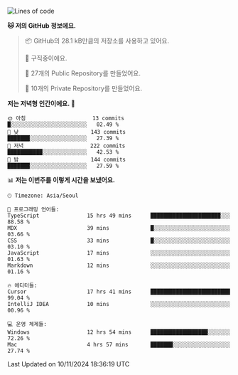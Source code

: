   <!--START_SECTION:waka-->
![Lines of code](https://img.shields.io/badge/%EC%A0%80%EB%8A%94%20%EC%97%AC%ED%83%9C%EA%B9%8C%EC%A7%80%20-413.3%20thousand%20%EC%A4%84%EC%9D%98%20%EC%BD%94%EB%93%9C%EB%A5%BC%20%EC%9E%91%EC%84%B1%ED%96%88%EC%96%B4%EC%9A%94.-blue)

**🐱 저의 GitHub 정보에요.** 

> 📦 GitHub의 28.1 kB만큼의 저장소를 사용하고 있어요. 
 > 
> 💼 구직중이에요.
 > 
> 📜 27개의 Public Repository를 만들었어요. 
 > 
> 🔑 10개의 Private Repository를 만들었어요. 
 > 
**저는 저녁형 인간이에요. 🦉** 

```text
🌞 아침                     13 commits          █░░░░░░░░░░░░░░░░░░░░░░░░   02.49 % 
🌆 낮　                     143 commits         ███████░░░░░░░░░░░░░░░░░░   27.39 % 
🌃 저녁                     222 commits         ███████████░░░░░░░░░░░░░░   42.53 % 
🌙 밤　                     144 commits         ███████░░░░░░░░░░░░░░░░░░   27.59 % 
```


📊 **저는 이번주를 이렇게 시간을 보냈어요.** 

```text
🕑︎ Timezone: Asia/Seoul

💬 프로그래밍 언어들: 
TypeScript               15 hrs 49 mins      ██████████████████████░░░   88.58 % 
MDX                      39 mins             █░░░░░░░░░░░░░░░░░░░░░░░░   03.66 % 
CSS                      33 mins             █░░░░░░░░░░░░░░░░░░░░░░░░   03.10 % 
JavaScript               17 mins             ░░░░░░░░░░░░░░░░░░░░░░░░░   01.63 % 
Markdown                 12 mins             ░░░░░░░░░░░░░░░░░░░░░░░░░   01.16 % 

🔥 에디터들: 
Cursor                   17 hrs 41 mins      █████████████████████████   99.04 % 
IntelliJ IDEA            10 mins             ░░░░░░░░░░░░░░░░░░░░░░░░░   00.96 % 

💻 운영 체제들: 
Windows                  12 hrs 54 mins      ██████████████████░░░░░░░   72.26 % 
Mac                      4 hrs 57 mins       ███████░░░░░░░░░░░░░░░░░░   27.74 % 
```


 Last Updated on 10/11/2024 18:36:19 UTC
<!--END_SECTION:waka-->
